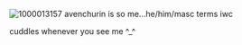 
![1000013157](https://github.com/user-attachments/assets/36bd1cd6-5d22-456c-aa01-f109f3346a46)
avenchurin is so me...he/him/masc terms iwc

cuddles whenever you see me ^_^
